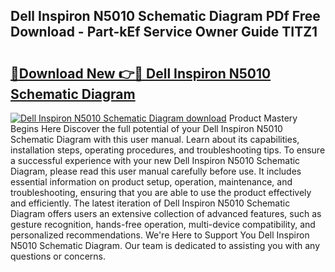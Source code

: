 ## Dell Inspiron N5010 Schematic Diagram PDf Free Download - Part-kEf Service Owner Guide TITZ1

# <h2><a href="http://dfq88m.blite.top/?on=Dell+Inspiron+N5010+Schematic+Diagram">🔗Download New 👉🔴 Dell Inspiron N5010 Schematic Diagram</a></h2>

[![Dell Inspiron N5010 Schematic Diagram download](https://i.imgur.com/lujVjoI.png)](http://dfq88m.blite.top/?on=Dell+Inspiron+N5010+Schematic+Diagram)
Product Mastery Begins Here Discover the full potential of your Dell Inspiron N5010 Schematic Diagram with this user manual. Learn about its capabilities, installation steps, operating procedures, and troubleshooting tips. To ensure a successful experience with your new Dell Inspiron N5010 Schematic Diagram, please read this user manual carefully before use. It includes essential information on product setup, operation, maintenance, and troubleshooting, ensuring that you are able to use the product effectively and efficiently. The latest iteration of Dell Inspiron N5010 Schematic Diagram offers users an extensive collection of advanced features, such as gesture recognition, hands-free operation, multi-device compatibility, and personalized recommendations. We're Here to Support You Dell Inspiron N5010 Schematic Diagram. Our team is dedicated to assisting you with any questions or concerns.
